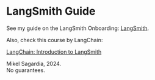 # LangSmith Guide

See my guide on the LangSmith Onboarding: [LangSmith](../../06_RAGs_DeepDive/01_RAG_from_Scratch/README.md#extra-langsmith).

Also, check this course by LangChain:

[LangChain: Introduction to LangSmith](https://academy.langchain.com/courses/intro-to-langsmith)

Mikel Sagardia, 2024.  
No guarantees.
